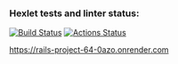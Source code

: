 ### Hexlet tests and linter status:
[![Build Status](https://github.com/Suban05/rails-project-64/workflows/CI/badge.svg)](https://github.com/Suban05/rails-project-64/actions)
[![Actions Status](https://github.com/Suban05/rails-project-64/actions/workflows/hexlet-check.yml/badge.svg)](https://github.com/Suban05/rails-project-64/actions)

https://rails-project-64-0azo.onrender.com
